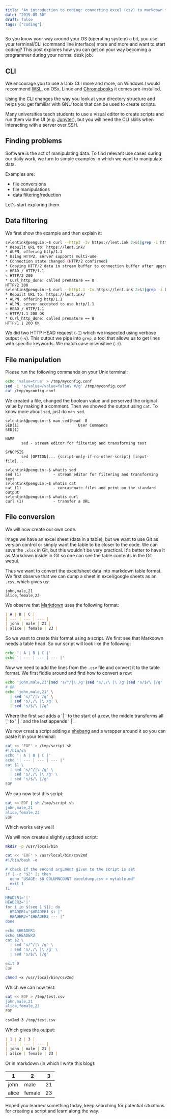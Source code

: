 ```yaml
---
title: "An introduction to coding: converting excel (csv) to markdown table"
date: "2019-09-30"
draft: false
tags: ["coding"]
---
```


So you know your way around your OS (operating system) a bit,
you use your terminal/CLI (command line interface) more and more
and want to start coding?
This post explores how you can get on your way becoming a programmer
during your normal desk job.

## CLI

We encourage you to use a Unix CLI more and more,
on Windows I would recommend
[WSL](https://blog.lent.ink/post/enable-wsl/),
on OSx, Linux and
[Chromebooks](https://support.google.com/chromebook/answer/9145439)
it comes pre-installed.

Using the CLI changes the way you look at your directory structure
and helps you get familiar with GNU tools that can be used to create scripts.

Many universities teach students to use a visual editor
to create scripts and run them via the UI (e.g.
[Jupyter](https://github.com/svlentink/fods_uc1/blob/master/docker-compose.yml)),
but you will need the CLI skills when interacting with a server over SSH.

## Finding problems

Software is the act of manipulating data.
To find relevant use cases during our daily work,
we turn to simple examples in which we want to manipulate data.

Examples are:

- file conversions
- file manipulations
- data filtering/reduction

Let's start exploring them.

## Data filtering

We first show the example
and then explain it:

```sh
svlentink@penguin:~$ curl --http2 -Iv https://lent.ink 2>&1|grep -i http
* Rebuilt URL to: https://lent.ink/
* ALPN, offering http/1.1
* Using HTTP2, server supports multi-use
* Connection state changed (HTTP/2 confirmed)
* Copying HTTP/2 data in stream buffer to connection buffer after upgrade: len=0
> HEAD / HTTP/1.1
< HTTP/2 200 
* Curl_http_done: called premature == 0
HTTP/2 200 
svlentink@penguin:~$ curl --http1.1 -Iv https://lent.ink 2>&1|grep -i http
* Rebuilt URL to: https://lent.ink/
* ALPN, offering http/1.1
* ALPN, server accepted to use http/1.1
> HEAD / HTTP/1.1
< HTTP/1.1 200 OK
* Curl_http_done: called premature == 0
HTTP/1.1 200 OK
```

We did two HTTP HEAD request (`-I`) which we inspected using verbose output (`-v`).
This output we pipe into `grep`, a tool that allows us to get lines with specific keywords.
We match case insensitive (`-i`).

## File manipulation

Please run the following commands on your Unix terminal:

```sh
echo 'value=true' > /tmp/myconfig.conf
sed -i 's/value=/value=false\ #/g' /tmp/myconfig.conf
cat /tmp/myconfig.conf
```

We created a file,
changed the boolean value and perserved the original value
by making it a comment.
Then we showed the output using `cat`.
To know more about `sed`, just do `man sed`.

```
svlentink@penguin:~$ man sed|head -8
SED(1)                          User Commands                         SED(1)

NAME
       sed - stream editor for filtering and transforming text

SYNOPSIS
       sed [OPTION]... {script-only-if-no-other-script} [input-file]...

svlentink@penguin:~$ whatis sed
sed (1)              - stream editor for filtering and transforming text
svlentink@penguin:~$ whatis cat
cat (1)              - concatenate files and print on the standard output
svlentink@penguin:~$ whatis curl
curl (1)             - transfer a URL
```

## File conversion

We will now create our own code.

Image we have an excel sheet (data in a table),
but we want to use Git as version control
or simply want the table to be closer to the code.
We can save the `.xlsx` in Git,
but this wouldn't be very practical.
It's better to have it as Markdown inside in Git
so one can see the table contents in the Git webui.

Thus we want to convert the excel/sheet data into markdown table format.
We first observe that we can dump a sheet in excel/google sheets as an `.csv`,
which gives us:

```csv
john,male,21
alice,female,23
```

We observe that
[Markdown](https://github.com/adam-p/markdown-here/wiki/Markdown-Cheatsheet)
uses the following format:

```markdown
| A | B | C |
| --- | --- | --- |
| john | male | 21 |
| alice | female | 23 |
```

So we want to create this format using a script.
We first see that Markdown needs a table head.
So our script will look like the following:

```sh
echo '| A | B | C |'
echo '| --- | --- | --- |'
```

Now we need to add the lines from the `.csv` file
and convert it to the table format.
We first fiddle around and find how to convert a row:

```sh
echo 'john,male,21'|sed 's/^/|\ /g'|sed 's/,/\ |\ /g'|sed 's/$/\ |/g'
# OR
echo 'john,male,21' \
  | sed 's/^/|\ /g' \
  | sed 's/,/\ |\ /g' \
  | sed 's/$/\ |/g'
```

Where the first `sed` adds a '| ' to the start of a row,
the middle transforms all ',' to ' | ' and the last appends ' |'.

We now creat a script adding a
[shebang](https://en.wikipedia.org/wiki/Shebang_(Unix))
and a wrapper around it so you can paste it in your terminal:

```sh
cat << 'EOF' > /tmp/script.sh
#!/bin/sh
echo '| A | B | C |'
echo '| --- | --- | --- |'
cat $1 \
  | sed 's/^/|\ /g' \
  | sed 's/,/\ |\ /g' \
  | sed 's/$/\ |/g'
EOF
```

We can now test this script:

```sh
cat << EOF | sh /tmp/script.sh
john,male,21
alice,female,23
EOF
```

Which works very well!

We will now create a slightly updated script:

```bash
mkdir -p /usr/local/bin

cat << 'EOF' > /usr/local/bin/csv2md
#!/bin/bash -e

# check if the second argument given to the script is set
if [ -z "$2" ]; then
  echo "USAGE: $0 COLUMNCOUNT exceldump.csv > mytable.md"
  exit 1
fi

HEADER1='|'
HEADER2='|'
for i in $(seq 1 $1); do
  HEADER1="$HEADER1 $i |"
  HEADER2="$HEADER2 --- |"
done

echo $HEADER1
echo $HEADER2
cat $2 \
  | sed 's/^/|\ /g' \
  | sed 's/,/\ |\ /g' \
  | sed 's/$/\ |/g'

exit 0
EOF

chmod +x /usr/local/bin/csv2md
```

Which we can now test:

```sh
cat << EOF > /tmp/test.csv
john,male,21
alice,female,23
EOF

csv2md 3 /tmp/test.csv
```

Which gives the output:

```md
| 1 | 2 | 3 |
| --- | --- | --- |
| john | male | 21 |
| alice | female | 23 |
```

Or in markdown (in which I write this blog):

| 1 | 2 | 3 |
| --- | --- | --- |
| john | male | 21 |
| alice | female | 23 |


Hoped you learned something today,
keep searching for potential situations for creating a script
and learn along the way.

